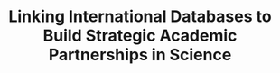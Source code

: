 ---
dateStart: 2014-05-14
dateEnd: 2014-05-15
title: "Linking International Databases to Build Strategic Academic Partnerships in Science"
venue:
organizer:
credit:
city: "Washington, DC"
state:
country: USA
pdfLink: 20140514-linking-international-databases.pdf
venueImages:
---